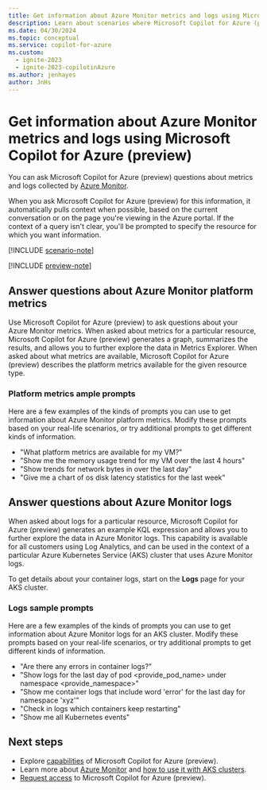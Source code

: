 ```yaml
---
title: Get information about Azure Monitor metrics and logs using Microsoft Copilot for Azure (preview)
description: Learn about scenarios where Microsoft Copilot for Azure (preview) can provide information about Azure Monitor metrics and logs.
ms.date: 04/30/2024
ms.topic: conceptual
ms.service: copilot-for-azure
ms.custom:
  - ignite-2023
  - ignite-2023-copilotinAzure
ms.author: jenhayes
author: JnHs
---
```


# Get information about Azure Monitor metrics and logs using Microsoft Copilot for Azure (preview)

You can ask Microsoft Copilot for Azure (preview) questions about metrics and logs collected by [Azure Monitor](/azure/azure-monitor/).

When you ask Microsoft Copilot for Azure (preview) for this information, it automatically pulls context when possible, based on the current conversation or on the page you're viewing in the Azure portal. If the context of a query isn't clear, you'll be prompted to specify the resource for which you want information.

[!INCLUDE [scenario-note](includes/scenario-note.md)]

[!INCLUDE [preview-note](includes/preview-note.md)]

## Answer questions about Azure Monitor platform metrics

Use Microsoft Copilot for Azure (preview) to ask questions about your Azure Monitor metrics. When asked about metrics for a particular resource, Microsoft Copilot for Azure (preview) generates a graph, summarizes the results, and allows you to further explore the data in Metrics Explorer. When asked about what metrics are available, Microsoft Copilot for Azure (preview) describes the platform metrics available for the given resource type.

### Platform metrics ample prompts

Here are a few examples of the kinds of prompts you can use to get information about Azure Monitor platform metrics. Modify these prompts based on your real-life scenarios, or try additional prompts to get different kinds of information.

- "What platform metrics are available for my VM?"
- "Show me the memory usage trend for my VM over the last 4 hours"
- "Show trends for network bytes in over the last day"
- "Give me a chart of os disk latency statistics for the last week"

## Answer questions about Azure Monitor logs

When asked about logs for a particular resource, Microsoft Copilot for Azure (preview) generates an example KQL expression and allows you to further explore the data in Azure Monitor logs. This capability is available for all customers using Log Analytics, and can be used in the context of a particular Azure Kubernetes Service (AKS) cluster that uses Azure Monitor logs.

To get details about your container logs, start on the **Logs** page for your AKS cluster.

### Logs sample prompts

Here are a few examples of the kinds of prompts you can use to get information about Azure Monitor logs for an AKS cluster. Modify these prompts based on your real-life scenarios, or try additional prompts to get different kinds of information.

- "Are there any errors in container logs?"
- "Show logs for the last day of pod <provide_pod_name> under namespace <provide_namespace>"
- "Show me container logs that include word 'error' for the last day for namespace 'xyz'"
- "Check in logs which containers keep restarting"
- "Show me all Kubernetes events"

## Next steps

- Explore [capabilities](capabilities.md) of Microsoft Copilot for Azure (preview).
- Learn more about [Azure Monitor](/azure/azure-monitor/) and [how to use it with AKS clusters](/azure/aks/monitor-aks).
- [Request access](https://aka.ms/MSCopilotforAzurePreview) to Microsoft Copilot for Azure (preview).
